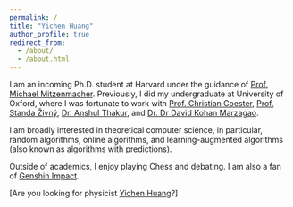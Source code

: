 ```yaml
---
permalink: /
title: "Yichen Huang"
author_profile: true
redirect_from: 
  - /about/
  - /about.html
---
```


I am an incoming Ph.D. student at Harvard under the guidance of [Prof. Michael Mitzenmacher](https://www.eecs.harvard.edu/~michaelm/). Previously, I did my undergraduate at University of Oxford, where I was fortunate to work with [Prof. Christian Coester](https://www.cs.ox.ac.uk/people/christian.coester/), [Prof. Standa Živný](https://www.cs.ox.ac.uk/standa.zivny/), [Dr. Anshul Thakur](https://eng.ox.ac.uk/people/anshul-thakur/), and [Dr. Dr David Kohan Marzagao](https://www.kcl.ac.uk/people/david-kohan-marzagao).

I am broadly interested in theoretical computer science, in particular, random algorithms, online algorithms, and learning-augmented algorithms (also known as algorithms with predictions).

Outside of academics, I enjoy playing Chess and debating. I am also a fan of [Genshin Impact](https://genshin.hoyoverse.com/en).

[Are you looking for physicist [Yichen Huang](https://sites.google.com/site/yichenhuanghomepage/)?]
